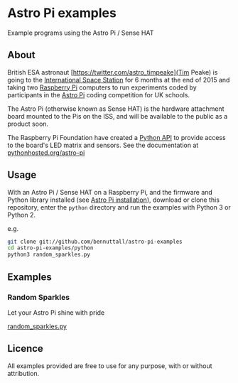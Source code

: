 # Astro Pi examples

Example programs using the Astro Pi / Sense HAT

## About

British ESA astronaut [https://twitter.com/astro_timpeake](Tim Peake) is going to the [International Space Station](https://twitter.com/Space_Station) for 6 months at the end of 2015 and taking two [Raspberry Pi](https://www.raspberrypi.org/) computers to run experiments coded by participants in the [Astro Pi](http://astro-pi.org/) coding competition for UK schools.

The Astro Pi (otherwise known as Sense HAT) is the hardware attachment board mounted to the Pis on the ISS, and will be available to the public as a product soon.

The Raspberry Pi Foundation have created a [Python API](https://pypi.python.org/pypi/astro-pi) to provide access to the board's LED matrix and sensors. See the documentation at [pythonhosted.org/astro-pi](http://pythonhosted.org/astro-pi/)

## Usage

With an Astro Pi / Sense HAT on a Raspberry Pi, and the firmware and Python library installed (see [Astro Pi installation](http://pythonhosted.org/astro-pi/)), download or clone this repository, enter the `python` directory and run the examples with Python 3 or Python 2.

e.g.

```bash
git clone git://github.com/bennuttall/astro-pi-examples
cd astro-pi-examples/python
python3 random_sparkles.py
```

## Examples

### Random Sparkles

Let your Astro Pi shine with pride

[random_sparkles.py](python/random_sparkles.py)

## Licence

All examples provided are free to use for any purpose, with or without attribution.
